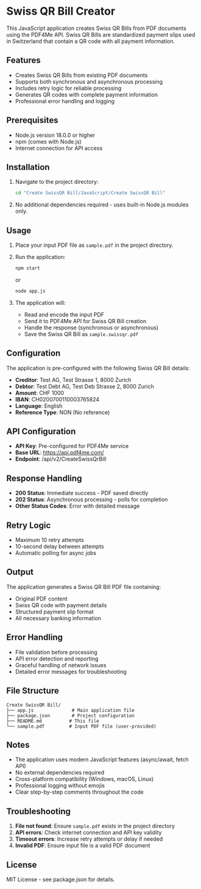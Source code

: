 # Swiss QR Bill Creator

This JavaScript application creates Swiss QR Bills from PDF documents using the PDF4Me API. Swiss QR Bills are standardized payment slips used in Switzerland that contain a QR code with all payment information.

## Features

- Creates Swiss QR Bills from existing PDF documents
- Supports both synchronous and asynchronous processing
- Includes retry logic for reliable processing
- Generates QR codes with complete payment information
- Professional error handling and logging

## Prerequisites

- Node.js version 18.0.0 or higher
- npm (comes with Node.js)
- Internet connection for API access

## Installation

1. Navigate to the project directory:
   ```bash
   cd "Create SwissQR Bill/JavaScript/Create SwissQR Bill"
   ```

2. No additional dependencies required - uses built-in Node.js modules only.

## Usage

1. Place your input PDF file as `sample.pdf` in the project directory.

2. Run the application:
   ```bash
   npm start
   ```
   or
   ```bash
   node app.js
   ```

3. The application will:
   - Read and encode the input PDF
   - Send it to PDF4Me API for Swiss QR Bill creation
   - Handle the response (synchronous or asynchronous)
   - Save the Swiss QR Bill as `sample.swissqr.pdf`

## Configuration

The application is pre-configured with the following Swiss QR Bill details:

- **Creditor**: Test AG, Test Strasse 1, 8000 Zurich
- **Debtor**: Test Debt AG, Test Deb Strasse 2, 8000 Zurich
- **Amount**: CHF 1000
- **IBAN**: CH0200700110003765824
- **Language**: English
- **Reference Type**: NON (No reference)

## API Configuration

- **API Key**: Pre-configured for PDF4Me service
- **Base URL**: https://api.pdf4me.com/
- **Endpoint**: /api/v2/CreateSwissQrBill

## Response Handling

- **200 Status**: Immediate success - PDF saved directly
- **202 Status**: Asynchronous processing - polls for completion
- **Other Status Codes**: Error with detailed message

## Retry Logic

- Maximum 10 retry attempts
- 10-second delay between attempts
- Automatic polling for async jobs

## Output

The application generates a Swiss QR Bill PDF file containing:
- Original PDF content
- Swiss QR code with payment details
- Structured payment slip format
- All necessary banking information

## Error Handling

- File validation before processing
- API error detection and reporting
- Graceful handling of network issues
- Detailed error messages for troubleshooting

## File Structure

```
Create SwissQR Bill/
├── app.js              # Main application file
├── package.json        # Project configuration
├── README.md          # This file
└── sample.pdf         # Input PDF file (user-provided)
```

## Notes

- The application uses modern JavaScript features (async/await, fetch API)
- No external dependencies required
- Cross-platform compatibility (Windows, macOS, Linux)
- Professional logging without emojis
- Clear step-by-step comments throughout the code

## Troubleshooting

1. **File not found**: Ensure `sample.pdf` exists in the project directory
2. **API errors**: Check internet connection and API key validity
3. **Timeout errors**: Increase retry attempts or delay if needed
4. **Invalid PDF**: Ensure input file is a valid PDF document

## License

MIT License - see package.json for details. 